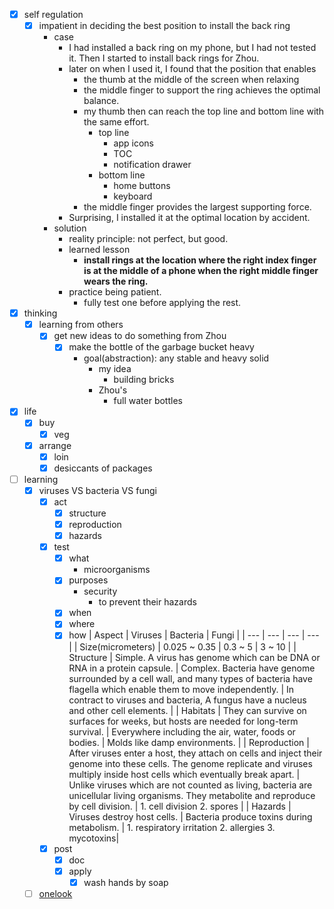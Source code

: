 - [x] self regulation
    - [x] impatient in deciding the best position to install the back ring
        - case
            - I had installed a back ring on my phone, but I had not tested it. Then I started to install back rings for Zhou.
            - later on when I used it, I found that the position that enables 
                - the thumb at the middle of the screen when relaxing
                - the middle finger to support the ring 
                achieves the optimal balance.
                - my thumb then can reach the top line and bottom line with the same effort.
                    - top line
                        - app icons
                        - TOC
                        - notification drawer 
                    - bottom line
                        - home buttons
                        - keyboard
                - the middle finger provides the largest supporting force.
            - Surprising, I installed it at the optimal location by accident.
        - solution
            - reality principle: not perfect, but good.
            - learned lesson
                - **install rings at the location where the right index finger is at the middle of a phone when the right middle finger wears the ring.**
            - practice being patient.
                - fully test one before applying the rest. 
- [x] thinking
    - [x] learning from others
        - [x] get new ideas to do something from Zhou
            - [x] make the bottle of the garbage bucket heavy
                - goal(abstraction): any stable and heavy solid
                    - my idea
                        - building bricks
                    - Zhou's 
                        - full water bottles
- [x] life
    - [x] buy
        - [x] veg
    - [x] arrange
        - [x] loin
        - [x] desiccants of packages
- [ ] learning
    - [x] viruses VS bacteria VS fungi
        - [x] act
            - [x] structure
            - [x] reproduction
            - [x] hazards
        - [x] test
            - [x] what
                - microorganisms
            - [x] purposes
                - security
                    - to prevent their hazards
            - [x] when 
            - [x] where
            - [x] how
                | Aspect | Viruses | Bacteria | Fungi |
                | --- | --- | --- | --- |
                | Size(micrometers) | 0.025 ~ 0.35 | 0.3 ~ 5 | 3 ~ 10 |
                | Structure | Simple. A virus has genome which can be DNA or RNA in a protein capsule. | Complex. Bacteria have genome surrounded by a cell wall, and many types of bacteria have flagella which enable them to move independently. | In contract to viruses and bacteria, A fungus have a nucleus and other cell elements. |
                | Habitats | They can survive on surfaces for weeks, but hosts are needed for long-term survival. | Everywhere including the air, water, foods or bodies. | Molds like damp environments. |
                | Reproduction | After viruses enter a host, they attach on cells and inject their genome into these cells. The genome replicate and viruses multiply inside host cells which eventually break apart. | Unlike viruses which are not counted as living, bacteria are unicellular living organisms. They metabolite and reproduce by cell division. | 1. cell division 2. spores |
                | Hazards | Viruses destroy host cells. | Bacteria produce toxins during metabolism. | 1. respiratory irritation 2. allergies 3. mycotoxins|
        - [x] post
            - [x] doc
            - [x] apply
                - [x] wash hands by soap
    - [ ] [onelook](https://www.onelook.com/thesaurus/)